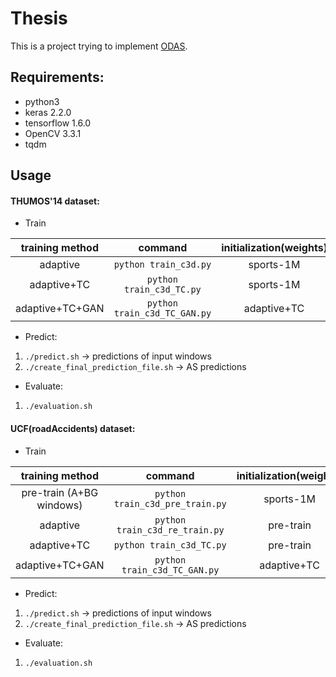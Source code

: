 # Thesis
This is a project trying to implement [ODAS][1].

## Requirements:
- python3
- keras 2.2.0
- tensorflow 1.6.0
- OpenCV 3.3.1
- tqdm

## Usage
#### THUMOS'14 dataset:

- Train

|   training method  | command | initialization(weights) |
|:-----------:|:---------------:|:----------:|
|   adaptive     | `python train_c3d.py`|  sports-1M   |
| adaptive+TC  | `python train_c3d_TC.py` |   sports-1M   |
| adaptive+TC+GAN  | `python train_c3d_TC_GAN.py`  |   adaptive+TC    |       
    
- Predict:
1. `./predict.sh` -> predictions of input windows 
2. `./create_final_prediction_file.sh` -> AS predictions

- Evaluate:
1. `./evaluation.sh`

#### UCF(roadAccidents) dataset:

- Train

|   training method  | command | initialization(weights) |
|:-----------:|:---------------:|:----------:|
| pre-train (A+BG windows)  | `python train_c3d_pre_train.py`  |   sports-1M   | 
|   adaptive     | `python train_c3d_re_train.py`|  pre-train  |
| adaptive+TC  | `python train_c3d_TC.py` |   pre-train   |
| adaptive+TC+GAN  | `python train_c3d_TC_GAN.py`  |   adaptive+TC    |       
    
- Predict:
1. `./predict.sh` -> predictions of input windows 
2. `./create_final_prediction_file.sh` -> AS predictions

- Evaluate:
1. `./evaluation.sh`

[1]:http://openaccess.thecvf.com/content_ECCV_2018/html/Zheng_Shou_Online_Detection_of_ECCV_2018_paper.html
